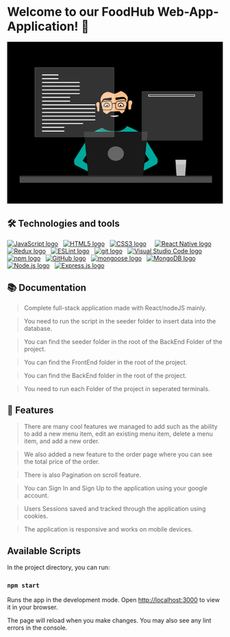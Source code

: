 # Welcome to our FoodHub Web-App-Application! 🥖

![](thoughtworks-gif_dribbble.gif)

## 🛠 Technologies and tools

[<img src="https://img.shields.io/badge/JavaScript-282C34?logo=javascript&logoColor=F7DF1E" alt="JavaScript logo" title="JavaScript" height="25" />][tech_tools_anchor]
&nbsp;
[<img src="https://img.shields.io/badge/HTML5-282C34?logo=html5&logoColor=E34F26" alt="HTML5 logo" title="HTML5" height="25" />][tech_tools_anchor]
&nbsp;
[<img src="https://img.shields.io/badge/CSS3-282C34?logo=css3&logoColor=1572B6" alt="CSS3 logo" title="CSS3" height="25" />][tech_tools_anchor]
&nbsp;
&nbsp;
[<img src="https://img.shields.io/badge/React -282C34?logo=react&logoColor=61DAFB" alt="React Native logo" title="React Native" height="25" />][tech_tools_anchor]
&nbsp;
[<img src="https://img.shields.io/badge/Redux-282C34?logo=redux&logoColor=764ABC" alt="Redux logo" title="Redux" height="25" />][tech_tools_anchor]
&nbsp;
[<img src="https://img.shields.io/badge/ESLint-282C34?logo=eslint&logoColor=4B32C3" alt="ESLint logo" title="ESLint" height="25" />][tech_tools_anchor]
&nbsp;
[<img src="https://img.shields.io/badge/git-282C34?logo=git&logoColor=F05032" alt="git logo" title="git" height="25" />][tech_tools_anchor]
&nbsp;
[<img src="https://img.shields.io/badge/VS%20Code-282C34?logo=visual-studio-code&logoColor=007ACC" alt="Visual Studio Code logo" title="Visual Studio Code" height="25" />][tech_tools_anchor]
&nbsp;
[<img src="https://img.shields.io/badge/npm-282C34?logo=npm&logoColor=FBC02D" alt="npm logo" title="npm" height="25" />][tech_tools_anchor]
&nbsp;
[<img src="https://img.shields.io/badge/GitHub-282C34?logo=github&logoColor=F05032" alt="GitHub logo" title="GitHub" height="25" />][tech_tools_anchor]
&nbsp;
[<img src="https://img.shields.io/badge/mongoose-282C34?logo=mongoose&logoColor=F05032" alt="mongoose logo" title="mongoose" height="25" />][tech_tools_anchor]
&nbsp;
[<img src="https://img.shields.io/badge/MongoDB-282C34?logo=mongodb&logoColor=47A248" alt="MongoDB logo" title="MongoDB" height="25" />][learning_next_anchor]
&nbsp;
[<img src="https://img.shields.io/badge/Node.js-282C34?logo=node.js&logoColor=339933" alt="Node.js logo" title="Node.js" height="25" />][learning_next_anchor]
&nbsp;
[<img src="https://img.shields.io/badge/Express-282C34?logo=express&logoColor=FFFFFF" alt="Express.js logo" title="Express.js" height="25" />][learning_next_anchor]

## 📚 Documentation

> Complete full-stack application made with React/nodeJS mainly.

> You need to run the script in the seeder folder to insert data into the database.

> You can find the seeder folder in the root of the BackEnd Folder of the project.

> You can find the FrontEnd folder in the root of the project.

> You can find the BackEnd folder in the root of the project.

> You need to run each Folder of the project in seperated terminals.

## 📝 Features

> There are many cool features we managed to add such as the ability to add a new menu item, edit an existing menu item, delete a menu item, and add a new order.

> We also added a new feature to the order page where you can see the total price of the order.

> There is also Pagination on scroll feature.

> You can Sign In and Sign Up to the application using your google account.

> Users Sessions saved and tracked through the application using cookies.

> The application is responsive and works on mobile devices.

[tech_tools_anchor]: #bonjour--
[learning_now_anchor]: #learning-now
[learning_next_anchor]: #learning-next

## Available Scripts

In the project directory, you can run:

### `npm start`

Runs the app in the development mode.
Open [http://localhost:3000](http://localhost:3000) to view it in your browser.

The page will reload when you make changes.
You may also see any lint errors in the console.
